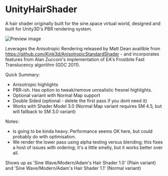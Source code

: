 # UnityHairShader
A hair shader originally built for the sine.space virtual world, designed and built for Unity3D's PBR rendering system.

![Preview image](https://static.wixstatic.com/media/ba743f_57ea705e6f784935a1d2dbc688d094a4~mv2_d_4600_5152_s_4_2.png/v1/fit/w_300,h_300,al_c,q_5/file.png)

Leverages the Anisotropic Rendering released by Matt Dean availible from https://github.com/Kink3d/AnisotropicStandardShader - and incorporates features from Alan Zucconi's implementation of EA's Frostbite Fast Translucency algorithm (GDC 2011).

Quick Summary:
* Anisotropic highlights
* PBR-ish. Has option to tweak/remove unrealistic fresnel highlights.
* Optional variant with Normal Map support
* Double Sided (optional - delete the first pass if you dont need it)
* Works with Shader Model 3.0 (Normal Map variant requires SM 4.5, but will fallback to SM 3.0 variant)

Notes:
* Is going to be kinda heavy. Performance seems OK here, but could probably do with optimisation.
* We render the lower pass using alpha testing versus blending; this fixes a host of issues with ordering; it's a little smelly, but it works better over all.

Shows up as 'Sine Wave/Modern/Adam's Hair Shader 1.0' (Plain variant) and 'Sine Wave/Modern/Adam's Hair Shader 1.1' (Normal variant)
